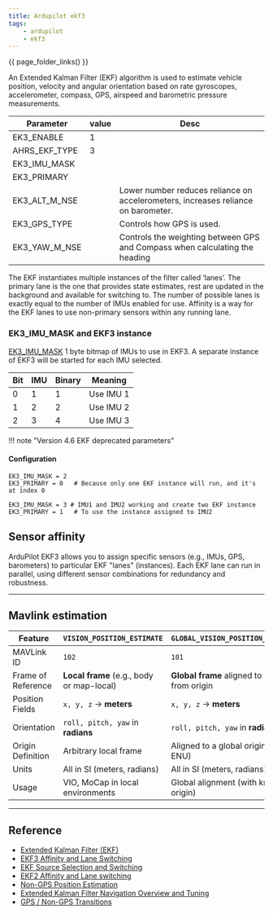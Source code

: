 ```yaml
---
title: Ardupilot ekf3
tags:
    - ardupilot
    - ekf3
---
```

{{ page_folder_links() }}

An Extended Kalman Filter (EKF) algorithm is used to estimate vehicle position, velocity and angular orientation based on rate gyroscopes, accelerometer, compass, GPS, airspeed and barometric pressure measurements.


| Parameter  | value  | Desc  |
|---|---|---|
| EK3_ENABLE  | 1  |   |
| AHRS_EKF_TYPE  | 3  |   |
| EK3_IMU_MASK  |   |   |
| EK3_PRIMARY  |   |   |
| EK3_ALT_M_NSE  |   | Lower number reduces reliance on accelerometers, increases reliance on barometer.  |
| EK3_GPS_TYPE  |   | Controls how GPS is used.  |
| EK3_YAW_M_NSE  |   | Controls the weighting between GPS and Compass when calculating the heading  |


The EKF instantiates multiple instances of the filter called ‘lanes’. The primary lane is the one that provides state estimates, rest are updated in the background and available for switching to. The number of possible lanes is exactly equal to the number of IMUs enabled for use. Affinity is a way for the EKF lanes to use non-primary sensors within any running lane.

### EK3_IMU_MASK and EKF3 instance

[EK3_IMU_MASK](https://ardupilot.org/copter/docs/parameters.html#ek3-imu-mask-bitmask-of-active-imus) 1 byte bitmap of IMUs to use in EKF3. A separate instance of EKF3 will be started for each IMU selected.


| Bit | IMU | Binary | Meaning   |
| --- | --- | ------ | --------- |
| 0   | 1   | 1      | Use IMU 1 |
| 1   | 2   | 2      | Use IMU 2 |
| 2   | 3   | 4      | Use IMU 3 |


!!! note "Version 4.6 EKF deprecated parameters"
     

#### Configuration

```
EK3_IMU_MASK = 2
EK3_PRIMARY = 0   # Because only one EKF instance will run, and it's at index 0
```

```
EK3_IMU_MASK = 3 # IMU1 and IMU2 working and create two EKF instance
EK3_PRIMARY = 1   # To use the instance assigned to IMU2
```

## Sensor affinity
ArduPilot EKF3 allows you to assign specific sensors (e.g., IMUs, GPS, barometers) to particular EKF "lanes" (instances). Each EKF lane can run in parallel, using different sensor combinations for redundancy and robustness.

---

## Mavlink estimation

| Feature            | `VISION_POSITION_ESTIMATE`                | `GLOBAL_VISION_POSITION_ESTIMATE`           |
| ------------------ | ----------------------------------------- | ------------------------------------------- |
| MAVLink ID         | `102`                                     | `101`                                       |
| Frame of Reference | **Local frame** (e.g., body or map-local) | **Global frame** aligned to NED from origin |
| Position Fields    | `x, y, z` → **meters**                    | `x, y, z` → **meters**                      |
| Orientation        | `roll, pitch, yaw` in **radians**         | `roll, pitch, yaw` in **radians**           |
| Origin Definition  | Arbitrary local frame                     | Aligned to a global origin (NED or ENU)     |
| Units              | All in SI (meters, radians)               | All in SI (meters, radians)                 |
| Usage              | VIO, MoCap in local environments          | Global alignment (with known origin)        |


---

## Reference
- [Extended Kalman Filter (EKF)](https://ardupilot.org/copter/docs/common-apm-navigation-extended-kalman-filter-overview.html)
- [EKF3 Affinity and Lane Switching](https://ardupilot.org/copter/docs/common-ek3-affinity-lane-switching.html)
- [EKF Source Selection and Switching](https://ardupilot.org/copter/docs/common-ekf-sources.html)
- [EKF2 Affinity and Lane switching](https://discuss.ardupilot.org/t/gsoc-20-ekf3-affinity-and-lane-switching-merged/61320)
- [Non-GPS Position Estimation](https://ardupilot.org/dev/docs/mavlink-nongps-position-estimation.html)
- [Extended Kalman Filter Navigation Overview and Tuning](https://ardupilot.org/dev/docs/extended-kalman-filter.html#extended-kalman-filter)
- [GPS / Non-GPS Transitions](https://ardupilot.org/plane/docs/common-non-gps-to-gps.html)